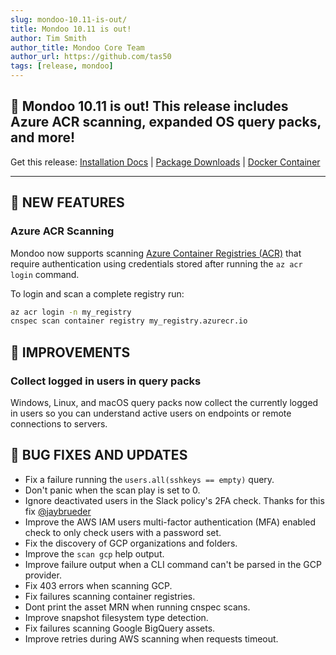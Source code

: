 ```yaml
---
slug: mondoo-10.11-is-out/
title: Mondoo 10.11 is out!
author: Tim Smith
author_title: Mondoo Core Team
author_url: https://github.com/tas50
tags: [release, mondoo]
---
```


## 🥳 Mondoo 10.11 is out! This release includes Azure ACR scanning, expanded OS query packs, and more!

Get this release: [Installation Docs](https://mondoo.com/docs/cnspec/) | [Package Downloads](https://releases.mondoo.com/cnspec/) | [Docker Container](https://hub.docker.com/r/mondoo/cnspec)

---

## 🎉 NEW FEATURES

### Azure ACR Scanning

Mondoo now supports scanning [Azure Container Registries (ACR)](https://azure.microsoft.com/en-us/products/container-registry) that require authentication using credentials stored after running the `az acr login` command.

To login and scan a complete registry run:

```bash
az acr login -n my_registry
cnspec scan container registry my_registry.azurecr.io
```

## 🧹 IMPROVEMENTS

### Collect logged in users in query packs

Windows, Linux, and macOS query packs now collect the currently logged in users so you can understand active users on endpoints or remote connections to servers.

## 🐛 BUG FIXES AND UPDATES

- Fix a failure running the `users.all(sshkeys == empty)` query.
- Don't panic when the scan play is set to 0.
- Ignore deactivated users in the Slack policy's 2FA check. Thanks for this fix [@jaybrueder](https://github.com/jaybrueder/)
- Improve the AWS IAM users multi-factor authentication (MFA) enabled check to only check users with a password set.
- Fix the discovery of GCP organizations and folders.
- Improve the `scan gcp` help output.
- Improve failure output when a CLI command can't be parsed in the GCP provider.
- Fix 403 errors when scanning GCP.
- Fix failures scanning container registries.
- Dont print the asset MRN when running cnspec scans.
- Improve snapshot filesystem type detection.
- Fix failures scanning Google BigQuery assets.
- Improve retries during AWS scanning when requests timeout.
